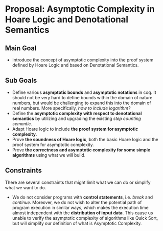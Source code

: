 # Proposal: Asymptotic Complexity in Hoare Logic and Denotational Semantics
## Main Goal
- Introduce the concept of asymptotic complexity into the proof system defined by Hoare Logic and based on Denotational Semantics.

## Sub Goals
- Define various __asymptotic bounds__ and __asymptotic notations__ in coq. It should not be very hard to define bounds within the domain of nature numbers, but would be challenging to expand this into the domain of real numbers. More specifically, _how to include logarithm?_
- Define the __asymptotic complexity with respect to denotational semantics__ by utilizing and upgrading the existing _step counting semantic_.
- Adapt Hoare logic to include __the proof system for asymptotic complexity__.
- Prove __the soundness of Hoare logic__, both the basic Hoare logic and the proof system for asymptotic complexity.
- Prove __the correctness and asymptotic complexity for some simple algorithms__ using what we will build.

## Constraints
There are several constraints that might limit what we can do or simplify what we want to do.
- We do not consider programs with __control statements__, i.e. _break_ and _continue_. Moreover, we do not wish to alter the potential path of program execution in similar ways, which makes the execution time almost independent with the __distribution of input data__. This cause us unable to verify the asymptotic complexity of algorithms like Quick Sort, but will simplify our definition of what is Asymptotic Complexity.
